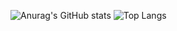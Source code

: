 ![Anurag's GitHub stats](https://github-readme-stats.vercel.app/api?username=Gastrikshark&show_icons=true&theme=transparent&title_color=FF6600&text_color=ffaaaa&icon_color=FF0000)
![Top Langs](https://github-readme-stats-amber-five-16.vercel.app/api/top-langs/?username=Gastrikshark&show_icons=true&theme=transparent&title_color=FF6600&text_color=ffaaaa&icon_color=FF0000)
